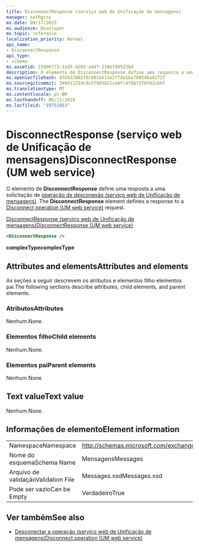 ```yaml
---
title: DisconnectResponse (serviço web de Unificação de mensagens)
manager: sethgros
ms.date: 09/17/2015
ms.audience: Developer
ms.topic: reference
localization_priority: Normal
api_name:
- DisconnectResponse
api_type:
- schema
ms.assetid: 23806773-32d5-4283-a4d7-230ef80523bd
description: O elemento de DisconnectResponse define uma resposta a uma solicitação para desconectar operação (serviço web de Unificação de mensagens).
ms.openlocfilehash: 47d432065f0c983a511e2ffda1ba789546a82f2f
ms.sourcegitcommit: 34041125dc8c5f993b21cebfc4f8b72f0fd2cb6f
ms.translationtype: MT
ms.contentlocale: pt-BR
ms.lasthandoff: 06/11/2018
ms.locfileid: "19751853"
---
```

# <a name="disconnectresponse-um-web-service"></a><span data-ttu-id="65a10-103">DisconnectResponse (serviço web de Unificação de mensagens)</span><span class="sxs-lookup"><span data-stu-id="65a10-103">DisconnectResponse (UM web service)</span></span>

<span data-ttu-id="65a10-104">O elemento de **DisconnectResponse** define uma resposta a uma solicitação de [operação de desconexão (serviço web de Unificação de mensagens)](disconnect-operation-um-web-service.md) .</span><span class="sxs-lookup"><span data-stu-id="65a10-104">The **DisconnectResponse** element defines a response to a [Disconnect operation (UM web service)](disconnect-operation-um-web-service.md) request.</span></span> 
  
[<span data-ttu-id="65a10-105">DisconnectResponse (serviço web de Unificação de mensagens)</span><span class="sxs-lookup"><span data-stu-id="65a10-105">DisconnectResponse (UM web service)</span></span>](disconnectresponse-um-web-service.md)
  
```xml
<DisconnectResponse />
```

 <span data-ttu-id="65a10-106">**complexType**</span><span class="sxs-lookup"><span data-stu-id="65a10-106">**complexType**</span></span>
## <a name="attributes-and-elements"></a><span data-ttu-id="65a10-107">Attributes and elements</span><span class="sxs-lookup"><span data-stu-id="65a10-107">Attributes and elements</span></span>

<span data-ttu-id="65a10-108">As seções a seguir descrevem os atributos e elementos filho elementos pai.</span><span class="sxs-lookup"><span data-stu-id="65a10-108">The following sections describe attributes, child elements, and parent elements.</span></span>
  
### <a name="attributes"></a><span data-ttu-id="65a10-109">Atributos</span><span class="sxs-lookup"><span data-stu-id="65a10-109">Attributes</span></span>

<span data-ttu-id="65a10-110">Nenhum.</span><span class="sxs-lookup"><span data-stu-id="65a10-110">None.</span></span>
  
### <a name="child-elements"></a><span data-ttu-id="65a10-111">Elementos filho</span><span class="sxs-lookup"><span data-stu-id="65a10-111">Child elements</span></span>

<span data-ttu-id="65a10-112">Nenhum.</span><span class="sxs-lookup"><span data-stu-id="65a10-112">None.</span></span>
  
### <a name="parent-elements"></a><span data-ttu-id="65a10-113">Elementos pai</span><span class="sxs-lookup"><span data-stu-id="65a10-113">Parent elements</span></span>

<span data-ttu-id="65a10-114">Nenhum.</span><span class="sxs-lookup"><span data-stu-id="65a10-114">None.</span></span>
  
## <a name="text-value"></a><span data-ttu-id="65a10-115">Text value</span><span class="sxs-lookup"><span data-stu-id="65a10-115">Text value</span></span>

<span data-ttu-id="65a10-116">Nenhum.</span><span class="sxs-lookup"><span data-stu-id="65a10-116">None.</span></span>
  
## <a name="element-information"></a><span data-ttu-id="65a10-117">Informações de elemento</span><span class="sxs-lookup"><span data-stu-id="65a10-117">Element information</span></span>

|||
|:-----|:-----|
|<span data-ttu-id="65a10-118">Namespace</span><span class="sxs-lookup"><span data-stu-id="65a10-118">Namespace</span></span>  <br/> |http://schemas.microsoft.com/exchange/services/2006/messages  <br/> |
|<span data-ttu-id="65a10-119">Nome do esquema</span><span class="sxs-lookup"><span data-stu-id="65a10-119">Schema Name</span></span>  <br/> |<span data-ttu-id="65a10-120">Mensagens</span><span class="sxs-lookup"><span data-stu-id="65a10-120">Messages</span></span>  <br/> |
|<span data-ttu-id="65a10-121">Arquivo de validação</span><span class="sxs-lookup"><span data-stu-id="65a10-121">Validation File</span></span>  <br/> |<span data-ttu-id="65a10-122">Messages.xsd</span><span class="sxs-lookup"><span data-stu-id="65a10-122">Messages.xsd</span></span>  <br/> |
|<span data-ttu-id="65a10-123">Pode ser vazio</span><span class="sxs-lookup"><span data-stu-id="65a10-123">Can be Empty</span></span>  <br/> |<span data-ttu-id="65a10-124">Verdadeiro</span><span class="sxs-lookup"><span data-stu-id="65a10-124">True</span></span>  <br/> |
   
## <a name="see-also"></a><span data-ttu-id="65a10-125">Ver também</span><span class="sxs-lookup"><span data-stu-id="65a10-125">See also</span></span>

- [<span data-ttu-id="65a10-126">Desconectar a operação (serviço web de Unificação de mensagens)</span><span class="sxs-lookup"><span data-stu-id="65a10-126">Disconnect operation (UM web service)</span></span>](disconnect-operation-um-web-service.md)

